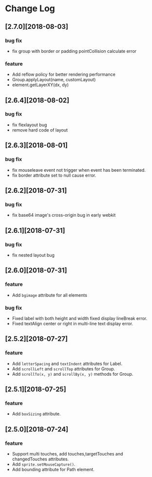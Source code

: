 # Change Log

## [2.7.0][2018-08-03]

### bug fix

- fix group with border or padding pointCollision calculate error

### feature

- Add reflow policy for better rendering performance
- Group.applyLayout(name, customLayout)
- element.getLayerXY(dx, dy)

## [2.6.4][2018-08-02]

### bug fix

- fix flexlayout bug
- remove hard code of layout

## [2.6.3][2018-08-01]

### bug fix

- fix mouseleave event not trigger when event has been terminated.
- fix border attribute set to null cause error.

## [2.6.2][2018-07-31]

### bug fix

- fix base64 image's cross-origin bug in early webkit

## [2.6.1][2018-07-31]

### bug fix

- fix nested layout bug

## [2.6.0][2018-07-31]

### feature

- Add `bgimage` attribute for all elements

### bug fix

- Fixed label with both height and width fixed display lineBreak error.
- Fixed textAlign center or right in multi-line text display error.

## [2.5.2][2018-07-27]

### feature

- Add `letterSpacing` and `textIndent` attributes for Label.
- Add `scrollLeft` and `scrollTop` attributes for Group.
- Add `scrollTo(x, y)` and `scrollBy(x, y)` methods for Group.

## [2.5.1][2018-07-25]

### feature

- Add `boxSizing` attribute.

## [2.5.0][2018-07-24]

### feature

- Support multi touches, add touches,targetTouches and changedTouches attributes.
- Add `sprite.setMouseCapture()`.
- Add bounding attribute for Path element.
